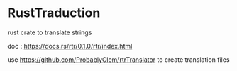 # RustTraduction
rust crate to translate strings

doc : https://docs.rs/rtr/0.1.0/rtr/index.html

use https://github.com/ProbablyClem/rtrTranslator to create translation files
